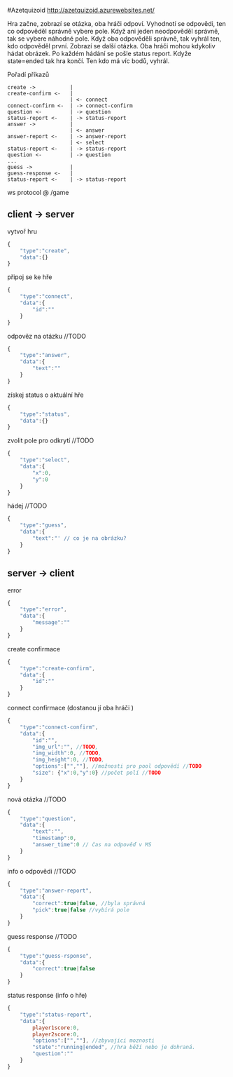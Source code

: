 #Azetquizoid
http://azetquizoid.azurewebsites.net/

Hra začne, zobrazí se otázka, oba hráči odpoví. Vyhodnotí se odpovědi, ten co odpověděl správně vybere pole. Když ani jeden neodpověděl správně, tak se vybere náhodné pole. Když oba odpověděli správně, tak vyhrál ten, kdo odpověděl první. Zobrazí se další otázka. Oba hráči mohou kdykoliv hádat obrázek. Po každém hádání se pošle status report. Kdyže state=ended tak hra končí. Ten kdo má víc bodů, vyhrál.

Pořadí příkazů

```
create ->			|
create-confirm <-	|
					| <- connect
connect-confirm <-	| -> connect-confirm
question <-			| -> question
status-report <-	| -> status-report
answer ->			|
					| <- answer
answer-report <-	| -> answer-report
					| <- select
status-report <-	| -> status-report
question <-			| -> question
...
guess ->			|
guess-response <-	|
status-report <-	| -> status-report
```

ws protocol @ /game

client -> server
----------------

vytvoř hru
```js
{
    "type":"create",
    "data":{}
}
```

připoj se ke hře
```js
{
    "type":"connect",
    "data":{
        "id":""
    }
}
```

odpověz na otázku //TODO
```js
{
    "type":"answer",
    "data":{
        "text":""
    }
}
```

získej status o aktuální hře
```js
{
    "type":"status",
    "data":{}
}
```

zvolit pole pro odkrytí //TODO
```js
{
    "type":"select",
    "data":{
		"x":0,
		"y":0
	}
}
```

hádej //TODO
```js
{
    "type":"guess",
    "data":{
		"text":"' // co je na obrázku?
	}
}
```

server -> client
----------------

error
```js
{
    "type":"error",
    "data":{
        "message":""
    }
}
```

create confirmace
```js
{
    "type":"create-confirm",
    "data":{
        "id":""
    }
}
```

connect confirmace (dostanou jí oba hráči )
```js
{
    "type":"connect-confirm",
    "data":{
        "id":"",
        "img_url":"", //TODO,
        "img_width":0, //TODO,
        "img_height":0, //TODO,
        "options":["",""], //možnosti pro pool odpovědí //TODO
		"size": {"x":0,"y":0} //počet polí //TODO
    }
}
```

nová otázka //TODO
```js
{
    "type":"question",
    "data":{
        "text":"",
		"timestamp":0,
		"answer_time":0 // čas na odpověď v MS
    }
}
```

info o odpovědi //TODO
```js
{
    "type":"answer-report",
    "data":{
        "correct":true|false, //byla správná
		"pick":true|false //vybírá pole
    }
}
```

guess response //TODO
```js
{
    "type":"guess-rsponse",
    "data":{
        "correct":true|false
    }
}
```

status response (info o hře)
```js
{
    "type":"status-report",
    "data":{
        player1score:0,
        player2score:0,
		"options":["",""], //zbyvajici moznosti
		"state":"running|ended", //hra běží nebo je dohraná.
		"question":""
    }
}
```